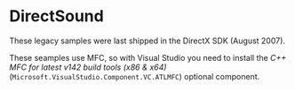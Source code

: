 # DirectSound

These legacy samples were last shipped in the DirectX SDK (August 2007).

These seamples use MFC, so with Visual Studio you need to install the *C++ MFC for latest v142 build tools (x86 & x64)* (``Microsoft.VisualStudio.Component.VC.ATLMFC``) optional component.


